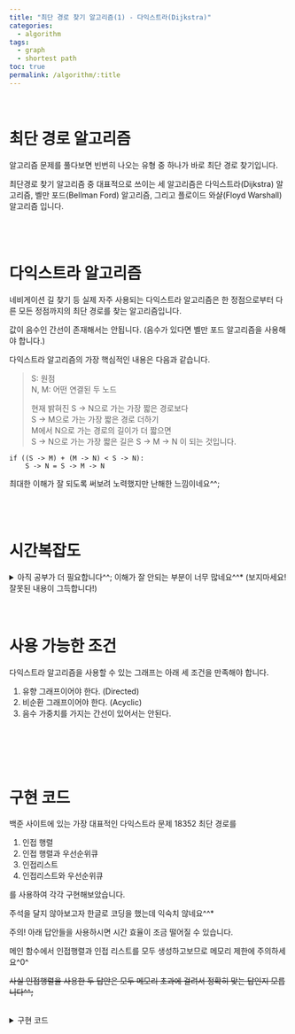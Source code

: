 ```yaml
---
title: "최단 경로 찾기 알고리즘(1) - 다익스트라(Dijkstra)"
categories:
  - algorithm
tags:
  - graph
  - shortest path
toc: true
permalink: /algorithm/:title
---
```

<br>

# 최단 경로 알고리즘

알고리즘 문제를 풀다보면 빈번히 나오는 유형 중 하나가 바로 최단 경로 찾기입니다.

최단경로 찾기 알고리즘 중 대표적으로 쓰이는 세 알고리즘은 다익스트라(Dijkstra) 알고리즘, 벨만 포드(Bellman Ford) 알고리즘, 그리고 플로이드 와샬(Floyd Warshall) 알고리즘 입니다.
<br>
<br>
<br>
<br>

# 다익스트라 알고리즘

네비게이션 길 찾기 등 실제 자주 사용되는 다익스트라 알고리즘은 한 정점으로부터 다른 모든 정점까지의 최단 경로를 찾는 알고리즘입니다.

값이 음수인 간선이 존재해서는 안됩니다. (음수가 있다면 벨만 포드 알고리즘을 사용해야 합니다.)

다익스트라 알고리즘의 가장 핵심적인 내용은 다음과 같습니다.

> S: 원점\
> N, M: 어떤 연결된 두 노드
>
> 현재 밝혀진 S -> N으로 가는 가장 짧은 경로보다\
> S -> M으로 가는 가장 짧은 경로 더하기\
> M에서 N으로 가는 경로의 길이가 더 짧으면\
> S -> N으로 가는 가장 짧은 길은 S -> M -> N 이 되는 것입니다.

```
if ((S -> M) + (M -> N) < S -> N):
    S -> N = S -> M -> N
```

최대한 이해가 잘 되도록 써보려 노력했지만 난해한 느낌이네요^^;
<br>
<br>
<br>
<br>

# 시간복잡도

<details>
<summary>아직 공부가 더 필요합니다^^; 이해가 잘 안되는 부분이 너무 많네요^^* (보지마세요! 잘못된 내용이 그득합니다!)</summary>
<div markdown="1">


  현재 노드까지로의 최소 거리를 구하고 다음 노드로 넘어갈 때, 다음 노드를 선정하는 기준은 아래와 같습니다.

      아직 방문하지 않은 노드
      방문된 노드들에 연결된 간선 중 가중치가 가장 작은 간선에 연결되어있는 노드

  <br>

  <details>
  <summary>가중치가 가장 작은 간선을 선택하는 이유</summary>
  <div markdown="1">

  가중치가 가장 작은 간선을 찾는데 O(V)를 써버리니 왜 가장 작은 가중치를 찾는가 궁금해졌습니다.

  물론 제가 수학적 증명을 할 수는 없으니 검색을 해보았습니다^^*

  [여기 저랑 똑같은 의문을 가진 사람이 약 11년전 질문글을 stack overflow에 올렸었네요 ^^*](https://stackoverflow.com/questions/2856670/why-does-dijkstras-algorithm-work)

  이유는 간단하고 당연했습니다.

  다익스트라 알고리즘은 최단 경로를 찾는 알고리즘입니다.

  어떤 정점 N으로 가는 간선 중 최단 길이가 아닌 다른 간선을 택한다면, 이후 해당 정점 N을 거치는 모든 경로는 최단 거리가 될 수 없습니다.


  </div>
  </details>
  <br>
  <br>

  [위키피디아 다익스트라 알고리즘의 Running time 문단](https://en.wikipedia.org/wiki/Dijkstra%27s_algorithm#Running_time)을 보면

  어떠한 자료구조를 사용하던 다익스트라 알고리즘의 시간복잡도는 다음과 같습니다.

  ## O(|E|*Tdk + |V|*Tem)
  <br>
  ```
  |E| : 정점의 수
  |V|: 간선의 수
  Tdk: 키 감소 복잡도
  Tem: 최소값 찾기 복잡도
  ```

  ### 인접 행렬로 구현된 그래프

  최소 힙을 사용하지 않는다면 키 감소에 대한 복답도(Tdk)는 신경쓰지 않아도 됩니다.

  Tdk = 1 이고 최소값을 찾기 위해서는 모든 정점을 검색해야 하므로 Tem = |V|가 될 것입니다.

  최소값을 찾는 복잡도가 |V|일 수 있는 이유는 아래 구현 코드를 보면 알겠지만

  항상 시작점에서부터 다른 모든 점까지의 최단 거리를 저장하는 배열(int[] 최단경로)을 가지고 있습니다.

  boolean[] visited을 통해 방문하지 않은 노드인지 확인므로 최단경로 배열만 한번 순회하면

  방문하지 않은

  즉, O(|E|*1 + |V|*|V|) = O(|V|^2)의 복잡도를 가지게 됩니다.
  <br>
  <br>

  ### 인접 리스트로 구현된 그래프

  마찬가지로 최소 힙을 사용하지 않으므로 Tdk = 1입니다.


  <br>
  <br>
  <br>

  ### 최소 힙을 사용한 알고리즘

  여기서 한차례 더 시간복잡도를 낮출 수 있는데 바로 최소 힙을 사용하는 방법입니다.
  <br>

  매 방문마다 최소값을 확인하는 O(V) 혹은 O(E)를 줄일 수 있게 됩니다.

  모든 노드를 방문하는 것은 마찬가지로 O(V),

  한 방문마다 연결된 간선을 최소 힙에 삽입할 것이므로 삽입에 O(MlogE),\
  (M은 해당 노드에 연결된 간선의 수, (M(1) + M(2) + ... + M(V)) = E)

  즉 싸이클은 총 V번 돌고 매 싸이클마다 최소 힙으로의 삽입을 M번씩 하지만 결국엔 삽입을 고정된 E번 하므로

  O(V) + O(ElogE) = O(V + ElogE)의 복잡도가 될 것입니다.

  보통의 경우에는 간선의 수가 정점의 수보다 많으므로 O(ElogV)라고 생각하면 되고

  정점은 많지만 정점 사이가 많이 연결되지 않은 경우는 O(VlogV)라고 보면 될 것 같습니다.
  <br>
  <br>

  ~~인접행렬에서 최소 힙을 사용한다면 V번의 싸이클 내에서 V번의 삽입이 이루어질 것이므로 O(V^2logE)의 복잡도를 가지게 될 것입니다.~~
  <br>
  <br>
  <br>

  ## 정리
  <br>

  | Time Complexity |    인접 행렬   |    인접리스트   |
  |:---------------:|:------------:|:------------:|
  |   일반 이중 루프    |    O(V^2)   |     O(VE)    |
  |     최소 힙       |~~O(V^2logE)~~| O(V + ElogE) |

  `V : 간선의 수`\
  `E : 노드의 수`
  <br>
  <br>
  <br>
  <br>

</div>
</details>
<br>
<br>

# 사용 가능한 조건

다익스트라 알고리즘을 사용할 수 있는 그래프는 아래 세 조건을 만족해야 합니다.

1. 유향 그래프이어야 한다. (Directed)
2. 비순환 그래프이어야 한다. (Acyclic)
3. 음수 가중치를 가지는 간선이 있어서는 안된다.
<br>
<br>
<br>
<br>

# 구현 코드

백준 사이트에 있는 가장 대표적인 다익스트라 문제 18352 최단 경로를
1. 인접 행렬
2. 인접 행렬과 우선순위큐
3. 인접리스트
4. 인접리스트와 우선순위큐

를 사용하여 각각 구현해보았습니다.

주석을 달지 않아보고자 한글로 코딩을 했는데 익숙치 않네요^^*

주의! 아래 답안들을 사용하시면 시간 효율이 조금 떨어질 수 있습니다.

메인 함수에서 인접행렬과 인접 리스트를 모두 생성하고보므로 메모리 제한에 주의하세요^0^

~~사실 인접행렬을 사용한 두 답안은 모두 메모리 초과에 걸려서 정확히 맞는 답인지 모릅니다^^;~~


<br>

<details>
<summary>구현 코드</summary>
<div markdown="1">

<br>

```java
// 최단경로

package BOJ;

import java.io.BufferedReader;
import java.io.BufferedWriter;
import java.io.IOException;
import java.io.InputStreamReader;
import java.io.OutputStreamWriter;
import java.util.ArrayList;
import java.util.Arrays;
import java.util.List;
import java.util.PriorityQueue;

public class BOJ18352 {

  static int 무한대 = Integer.MAX_VALUE;

  //============================== 인접행렬 ==============================//

  static String 인접행렬(int 정점수, int 간선수, int 시작점, int[][] 가중치) {
    int[] 최단경로 = new int[정점수];
    Arrays.fill(최단경로, 무한대);
    최단경로[시작점] = 0;
    boolean[] 방문함 = new boolean[정점수];
    방문함[시작점] = true;

    int 현재정점 = 시작점;
    for (int i = 0; i < 정점수; i++) {
      int 최소값 = 무한대;
      for (int 번호 = 0; 번호 < 정점수; 번호++) {
        if (방문함[번호]) continue;
        if (최단경로[번호] >= 최소값) continue;
        현재정점 = 번호;
        최소값 = 최단경로[번호];
      }
      방문함[현재정점] = true;

      for (int 연결된정점 = 0; 연결된정점 < 정점수; 연결된정점++) {

        if (방문함[연결된정점]) continue;
        if (가중치[현재정점][연결된정점] == 0) continue;
        if (최단경로[현재정점] + 가중치[현재정점][연결된정점] >= 최단경로[연결된정점]) continue;

        최단경로[연결된정점] = 최단경로[현재정점] + 가중치[현재정점][연결된정점];
      }
    }

    StringBuilder 결과 = new StringBuilder();
    for (int 정점번호 = 0; 정점번호 < 정점수; 정점번호++) {
      결과.append(((최단경로[정점번호] == 무한대) ? "INF" : 최단경로[정점번호]) + "\n");
    }
    return 결과.toString();
  }
  //=====================================================================//





  //=========================== 인접행렬과 최소힙 ===========================//

  static String 인접행렬_최소힙(int 정점수, int 간선수, int 시작점, int[][] 가중치) {
    int[] 최단경로 = new int[정점수];
    Arrays.fill(최단경로, 무한대);
    최단경로[시작점] = 0;
    PriorityQueue<정점> 힙 = new PriorityQueue<>();
    힙.add(new 정점(시작점, 0));

    while (!힙.isEmpty()) {
      정점 현재정점 = 힙.remove();

      if (최단경로[현재정점.번호] < 현재정점.가중치) continue;

      for (int 연결된정점 = 0; 연결된정점 < 정점수; 연결된정점++) {
        if (가중치[현재정점.번호][연결된정점] == 0) continue;
        if (최단경로[현재정점.번호] + 가중치[현재정점.번호][연결된정점] >= 최단경로[연결된정점]) continue;

        최단경로[연결된정점] = 최단경로[현재정점.번호] + 가중치[현재정점.번호][연결된정점];
        힙.add(new 정점(연결된정점, 최단경로[연결된정점]));
      }
    }

    StringBuilder 결과 = new StringBuilder();
    for (int 정점번호 = 0; 정점번호 < 정점수; 정점번호++) {
      결과.append(((최단경로[정점번호] == 무한대) ? "INF" : 최단경로[정점번호]) + "\n");
    }
    return 결과.toString();
  }
  //=====================================================================//





  //============================= 인접리스트 ==============================//

  static String 인접리스트(int 정점수, int 간선수, int 시작점, List<정점>[] 가중치) {
    int[] 최단경로 = new int[정점수];
    Arrays.fill(최단경로, 무한대);
    최단경로[시작점] = 0;
    boolean[] 방문함 = new boolean[정점수];
    방문함[시작점] = true;

    int 현재정점 = 시작점;
    for (int i = 0; i < 정점수; i++) {
      int 최소값 = 무한대;
      for (int 번호 = 0; 번호 < 정점수; 번호++) {
        if (방문함[번호]) continue;
        if (최단경로[번호] >= 최소값) continue;
        현재정점 = 번호;
        최소값 = 최단경로[번호];
      }
      방문함[현재정점] = true;

      for (정점 연결된정점 : 가중치[현재정점]) {
        if (방문함[연결된정점.번호]) continue;
        if (최단경로[현재정점] + 연결된정점.가중치 >= 최단경로[연결된정점.번호]) continue;

        최단경로[연결된정점.번호] = 최단경로[현재정점] + 연결된정점.가중치;
      }
    }

    StringBuilder 결과 = new StringBuilder();
    for (int 정점번호 = 0; 정점번호 < 정점수; 정점번호++) {
      결과.append(((최단경로[정점번호] == 무한대) ? "INF" : 최단경로[정점번호]) + "\n");
    }
    return 결과.toString();
  }
  //==================================================================//





  //========================= 인접리스트와 최소힙 =========================//

  static String 인접리스트_최소힙(int 정점수, int 간선수, int 시작점, List<정점>[] 가중치) {
    int[] 최단경로 = new int[정점수];
    Arrays.fill(최단경로, 무한대);
    최단경로[시작점] = 0;
    PriorityQueue<정점> 힙 = new PriorityQueue<>();
    힙.add(new 정점(시작점, 0));
//    boolean[] 방문함 = new boolean[정점수];

    while (!힙.isEmpty()) {
      정점 현재정점 = 힙.remove();

      if (현재정점.가중치 > 최단경로[현재정점.번호]) continue;
//      if (방문함[현재정점.번호]) continue;
//      방문함[현재정점.번호] = true;

      for (정점 연결된정점 : 가중치[현재정점.번호]) {
        if (최단경로[현재정점.번호] + 연결된정점.가중치 < 최단경로[연결된정점.번호]) {
          최단경로[연결된정점.번호] = 최단경로[현재정점.번호] + 연결된정점.가중치;
          힙.add(new 정점(연결된정점.번호, 최단경로[연결된정점.번호]));
        }
      }
    }

    StringBuilder 결과 = new StringBuilder();
    for (int 정점번호 = 0; 정점번호 < 정점수; 정점번호++) {
      결과.append(((최단경로[정점번호] == 무한대) ? "INF" : 최단경로[정점번호]) + "\n");
    }
    return 결과.toString();
  }
  //==================================================================//

  static class 정점 implements Comparable<정점> {
    int 번호;
    int 가중치;

    public 정점(int 번호, int 가중치) {
      this.번호 = 번호;
      this.가중치 = 가중치;
    }

    @Override
    public int compareTo(정점 상대정점) {
      return this.가중치 - 상대정점.가중치;
    }
  }


  public static void main(String[] args) throws IOException {
    BufferedReader br = new BufferedReader(new InputStreamReader(System.in));
    BufferedWriter bw = new BufferedWriter(new OutputStreamWriter(System.out));

    String[] VE = br.readLine().split(" ");
    int V = Integer.parseInt(VE[0]);
    int E = Integer.parseInt(VE[1]);
    int K = Integer.parseInt(br.readLine()) - 1;

    int[][] matrixMap = new int[V][V];
    List<정점>[] listMap = new ArrayList[V];
    for (int i = 0; i < V; i++) {
      listMap[i] = new ArrayList<>();
    }
    for (int i = 0; i < E; i++) {
      String[] uvw = br.readLine().split(" ");
      int u = Integer.parseInt(uvw[0]) - 1;
      int v = Integer.parseInt(uvw[1]) - 1;
      int w = Integer.parseInt(uvw[2]);
      matrixMap[u][v] = w;
      listMap[u].add(new 정점(v, w));
    }

     bw.write(인접행렬(V, E, K, matrixMap));
     bw.write(인접행렬_최소힙(V, E, K, matrixMap));

     bw.write(인접리스트(V, E, K, listMap));
    bw.write(인접리스트_최소힙(V, E, K, listMap));
    bw.flush();
  }
}
```

</div>
</details>
<br>
<br>